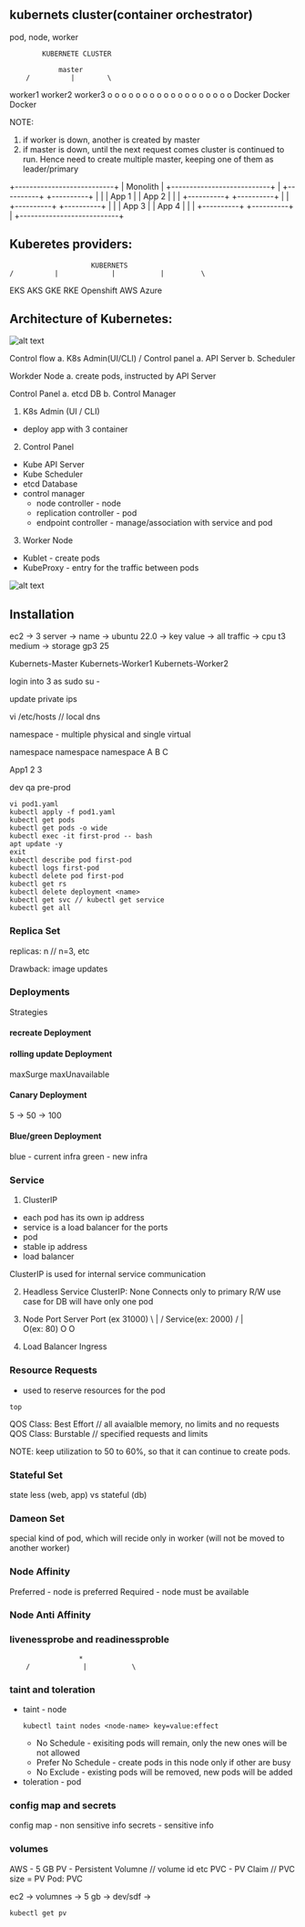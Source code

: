 ## kubernets cluster(container orchestrator)

pod, node, worker

            KUBERNETE CLUSTER

                master
        /          |        \
worker1          worker2         worker3
o o o            o o o           o o o
o o o            o o o           o o o
Docker           Docker          Docker


NOTE: 
1. if worker is down, another is created by master
2. if master is down, until the next request comes cluster is continued to run. Hence need to create multiple master, keeping one of them as leader/primary 


+---------------------------+
|           Monolith        |
+---------------------------+
| +----------+ +----------+ |
| | App 1    | | App 2    | |
| +----------+ +----------+ |
| +----------+ +----------+ |
| | App 3    | | App 4    | |
| +----------+ +----------+ |
+---------------------------+

## Kuberetes providers:

                        KUBERNETS
    /          |             |           |         \          
EKS            AKS          GKE          RKE     Openshift
AWS            Azure        

## Architecture of Kubernetes:

![alt text](image.png)

Control flow
a. K8s Admin(UI/CLI)
        \/
Control panel
a. API Server
b. Scheduler

Workder Node
a. create pods, instructed by API Server

Control Panel
a. etcd DB
b. Control Manager




1. K8s Admin (UI / CLI)
+ deploy app with 3 container

2. Control Panel
+ Kube API Server
+ Kube Scheduler
+ etcd Database
+ control manager
    - node controller - node
    - replication controller - pod
    - endpoint controller - manage/association with service and pod

3. Worker Node
+ Kublet - create pods
+ KubeProxy - entry for the traffic between pods

![alt text](image-1.png)


## Installation 

ec2 -> 3 server -> name -> ubuntu 22.0 -> key value -> all traffic -> cpu t3 medium -> storage gp3 25

Kubernets-Master
Kubernets-Worker1
Kubernets-Worker2

login into 3 as sudo su -

update private ips

vi /etc/hosts // local dns


namespace - multiple physical and single virtual 

namespace   namespace    namespace
A            B              C

App1         2              3

dev          qa             pre-prod

```
vi pod1.yaml
kubectl apply -f pod1.yaml
kubectl get pods
kubectl get pods -o wide
kubectl exec -it first-prod -- bash
apt update -y
exit
kubectl describe pod first-pod
kubectl logs first-pod
kubectl delete pod first-pod
kubectl get rs
kubectl delete deployment <name>
kubectl get svc // kubectl get service
kubectl get all
```
### Replica Set
replicas: n // n=3, etc

Drawback: image updates


### Deployments

Strategies 
#### recreate  Deployment

#### rolling update Deployment
maxSurge
maxUnavailable   
#### Canary Deployment
5 -> 50 -> 100
#### Blue/green Deployment
blue - current infra
green - new infra

### Service
1. ClusterIP
+ each pod has its own ip address
+ service is a load balancer for the ports
+ pod 
+ stable ip address
+ load balancer 

ClusterIP is used for internal service communication

2. Headless Service
ClusterIP: None
Connects only to primary R/W
use case for DB 
will have only one pod

3. Node Port
            Server Port (ex 31000)
            \           |       /
                Service(ex: 2000)
            /           |       \
            O(ex: 80)   O         O

4. Load Balancer
    Ingress






### Resource Requests 
+ used to reserve resources for the pod
```
top
```
QOS Class: Best Effort // all avaialble memory, no limits and no requests 
QOS Class: Burstable //  specified requests and limits

NOTE: keep utilization to 50 to 60%, so that it can continue to create pods.

### Stateful Set
state less (web, app) vs stateful (db)

### Dameon Set
special kind of pod, which will recide only in worker (will not be moved to another worker)

### Node Affinity 
Preferred - node is preferred 
Required - node must be available

### Node Anti Affinity 

### livenessprobe and readinessproble
                     *
        /             |           \

### taint and toleration 
+ taint - node
    ```
    kubectl taint nodes <node-name> key=value:effect
    ```
    - No Schedule - exisiting pods will remain, only the new ones will be not allowed
    - Prefer No Schedule - create pods in this node only if other are busy
    - No Exclude - existing pods will be removed, new pods will be added
+ toleration - pod

### config map and secrets 
config map - non sensitive info
secrets - sensitive info


### volumes
AWS - 5 GB
PV - Persistent Volumne // volume id etc
PVC - PV Claim // PVC size = PV
Pod: PVC


ec2 -> volumnes -> 5 gb -> dev/sdf -> 
```
kubectl get pv
```